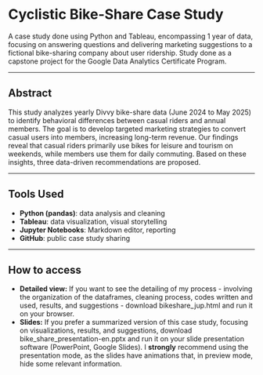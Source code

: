 # Cyclistic Bike-Share Case Study
A case study done using Python and Tableau, encompassing 1 year of data, focusing on answering questions and delivering marketing suggestions to a fictional bike-sharing company about user ridership. Study done as a capstone project for the Google Data Analytics Certificate Program.

---

## Abstract

This study analyzes yearly Divvy bike-share data (June 2024 to May 2025) to identify behavioral differences between casual riders and annual members. The goal is to develop targeted marketing strategies to convert casual users into members, increasing long-term revenue. Our findings reveal that casual riders primarily use bikes for leisure and tourism on weekends, while members use them for daily commuting. Based on these insights, three data-driven recommendations are proposed.

---

## Tools Used

- **Python (pandas)**: data analysis and cleaning
- **Tableau**: data visualization, visual storytelling
- **Jupyter Notebooks**: Markdown editor, reporting
- **GitHub**: public case study sharing

---

## How to access

- **Detailed view:** If you want to see the detailing of my process - involving the organization of the dataframes, cleaning process, codes written and used, results, and suggestions - download bikeshare_jup.html and run it on your browser.
- **Slides:** If you prefer a summarized version of this case study, focusing on visualizations, results, and suggestions, download bike_share_presentation-en.pptx and run it on your slide presentation software (PowerPoint, Google Slides). I **strongly** recommend using the presentation mode, as the slides have animations that, in preview mode, hide some relevant information.
